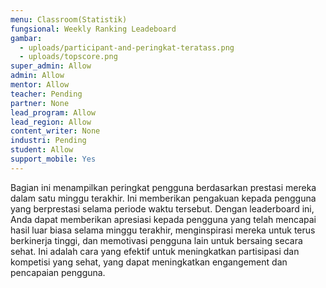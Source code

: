 ```yaml
---
menu: Classroom(Statistik)
fungsional: Weekly Ranking Leadeboard
gambar:
  - uploads/participant-and-peringkat-teratass.png
  - uploads/topscore.png
super_admin: Allow
admin: Allow
mentor: Allow
teacher: Pending
partner: None
lead_program: Allow
lead_region: Allow
content_writer: None
industri: Pending
student: Allow
support_mobile: Yes
---
```

Bagian ini menampilkan peringkat pengguna berdasarkan prestasi mereka dalam satu minggu terakhir. Ini memberikan pengakuan kepada pengguna yang berprestasi selama periode waktu tersebut. Dengan leaderboard ini, Anda dapat memberikan apresiasi kepada pengguna yang telah mencapai hasil luar biasa selama minggu terakhir, menginspirasi mereka untuk terus berkinerja tinggi, dan memotivasi pengguna lain untuk bersaing secara sehat. Ini adalah cara yang efektif untuk meningkatkan partisipasi dan kompetisi yang sehat, yang dapat meningkatkan engangement dan pencapaian pengguna.